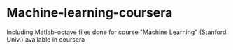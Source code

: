 # Machine-learning-coursera
Including Matlab-octave files done for course "Machine Learning" (Stanford Univ.) available in coursera
